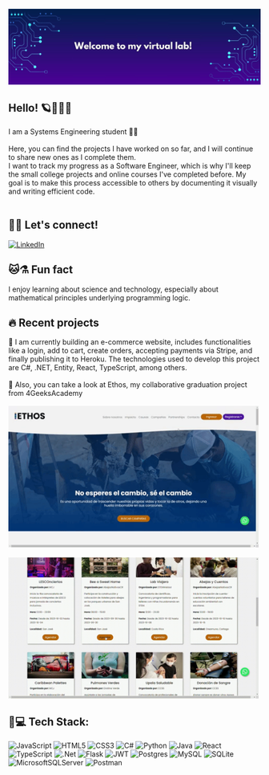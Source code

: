 ![I am GitHub Readme Generator's creator](GithubBanner.jpg)

## Hello! 🪐👩🏻‍💻
I am a Systems Engineering student 👾✨<br><br>
Here, you can find the projects I have worked on so far, and I will continue to share new ones as I complete them.<br>
I want to track my progress as a Software Engineer, which is why I'll keep the small college projects and online courses I've completed before.
My goal is to make this process accessible to others by documenting it visually and writing efficient code.<br><br>

## 👋🏻 Let's connect!
[![LinkedIn](https://img.shields.io/badge/LinkedIn-%230077B5.svg?logo=linkedin&logoColor=white)](https://linkedin.com/in/https://www.linkedin.com/in/adriela-lopez/) 

## 🐱⚗️ Fun fact
I enjoy learning about science and technology, especially about mathematical principles underlying programming logic.

## 🔥 Recent projects
📌 I am currently building an e-commerce website, includes functionalities like a login, add to cart, create orders, accepting payments via Stripe, and finally publishing it to Heroku.
The technologies used to develop this project are C#, .NET, Entity, React, TypeScript, among others.<br><br>
📌 Also, you can take a look at Ethos, my collaborative graduation project from 4GeeksAcademy<br><br>
<img src= "https://github.com/Adriela23/Adriela23/blob/main/Ethos2.gif" width="500"/><br><br>
<img src= "https://github.com/Adriela23/Adriela23/blob/main/Ethos1.gif" width="500"/>

## 🌈💻 Tech Stack:
![JavaScript](https://img.shields.io/badge/javascript-%23323330.svg?style=flat&logo=javascript&logoColor=%23F7DF1E)
![HTML5](https://img.shields.io/badge/html5-%23E34F26.svg?style=flat&logo=html5&logoColor=white)
![CSS3](https://img.shields.io/badge/css3-%231572B6.svg?style=flat&logo=css3&logoColor=white)
![C#](https://img.shields.io/badge/c%23-%23239120.svg?style=flat&logo=csharp&logoColor=white)
![Python](https://img.shields.io/badge/python-3670A0?style=flat&logo=python&logoColor=ffdd54)
![Java](https://img.shields.io/badge/java-%23ED8B00.svg?style=flat&logo=openjdk&logoColor=white)
![React](https://img.shields.io/badge/react-%2320232a.svg?style=flat&logo=react&logoColor=%2361DAFB)
![TypeScript](https://img.shields.io/badge/typescript-%23007ACC.svg?style=flat&logo=typescript&logoColor=white)
![.Net](https://img.shields.io/badge/.NET-5C2D91?style=flat&logo=.net&logoColor=white)
![Flask](https://img.shields.io/badge/flask-%23000.svg?style=flat&logo=flask&logoColor=white)
![JWT](https://img.shields.io/badge/JWT-black?style=flat&logo=JSON%20web%20tokens)
![Postgres](https://img.shields.io/badge/postgres-%23316192.svg?style=flat&logo=postgresql&logoColor=white)
![MySQL](https://img.shields.io/badge/mysql-%2300000f.svg?style=flat&logo=mysql&logoColor=white)
![SQLite](https://img.shields.io/badge/sqlite-%2307405e.svg?style=flat&logo=sqlite&logoColor=white)
![MicrosoftSQLServer](https://img.shields.io/badge/Microsoft%20SQL%20Server-CC2927?style=flat&logo=microsoft%20sql%20server&logoColor=white)
![Postman](https://img.shields.io/badge/Postman-FF6C37?style=flat&logo=postman&logoColor=white)

 <!-- ## ⚡ GitHub Stats:
![](https://github-readme-stats.vercel.app/api?username=Adriela23&theme=react&hide_border=true&include_all_commits=true&count_private=false)<br/>
![](https://github-readme-streak-stats.herokuapp.com/?user=Adriela23&theme=react&hide_border=true)<br/>
![](https://github-readme-stats.vercel.app/api/top-langs/?username=Adriela23&theme=react&hide_border=true&include_all_commits=true&count_private=false&layout=compact) -->

<!-- Proudly created with GPRM ( https://gprm.itsvg.in ) -->
